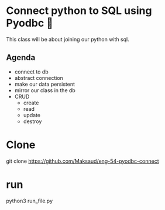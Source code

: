 # Connect python to SQL using Pyodbc :taco:

This class will be about joining our python with sql.

## Agenda

- connect to db
- abstract connection
- make our data persistent
- mirror our class in the db
- CRUD
    - create
    - read
    - update
    - destroy




# Clone

git clone https://github.com/Maksaud/eng-54-pyodbc-connect

# run
python3 run_file.py
